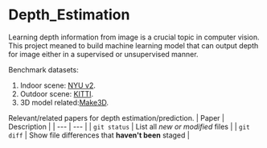 # Depth_Estimation

Learning depth information from image is a crucial topic in computer vision.  This project meaned to build machine learning model that can output depth for image either in a supervised or unsupervised manner.


Benchmark datasets:
1. Indoor scene: [NYU v2](https://cs.nyu.edu/~silberman/datasets/nyu_depth_v2.html).
2. Outdoor scene: [KITTI](http://www.cvlibs.net/datasets/kitti/eval_depth_all.php).
3. 3D model related:[Make3D](http://make3d.cs.cornell.edu/data.html).

Relevant/related papers for depth estimation/prediction.
| Paper | Description |
| --- | --- |
| `git status` | List all *new or modified* files |
| `git diff` | Show file differences that **haven't been** staged |
